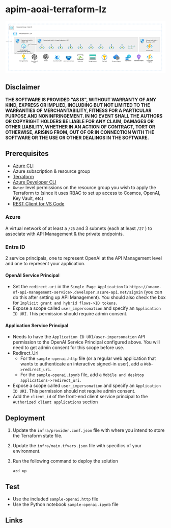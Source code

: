 # apim-aoai-terraform-lz

![architecture](./.img/architecture.png)

## Disclaimer

**THE SOFTWARE IS PROVIDED "AS IS", WITHOUT WARRANTY OF ANY KIND, EXPRESS OR IMPLIED, INCLUDING BUT NOT LIMITED TO THE WARRANTIES OF MERCHANTABILITY, FITNESS FOR A PARTICULAR PURPOSE AND NONINFRINGEMENT. IN NO EVENT SHALL THE AUTHORS OR COPYRIGHT HOLDERS BE LIABLE FOR ANY CLAIM, DAMAGES OR OTHER LIABILITY, WHETHER IN AN ACTION OF CONTRACT, TORT OR OTHERWISE, ARISING FROM, OUT OF OR IN CONNECTION WITH THE SOFTWARE OR THE USE OR OTHER DEALINGS IN THE SOFTWARE.**

## Prerequisites

- [Azure CLI](https://docs.microsoft.com/en-us/cli/azure/install-azure-cli)
- Azure subscription & resource group
- [Terraform](https://developer.hashicorp.com/terraform/install?product_intent=terraform#windows)
- [Azure Developer CLI](https://learn.microsoft.com/en-us/azure/developer/azure-developer-cli/install-azd?tabs=winget-windows%2Cbrew-mac%2Cscript-linux&pivots=os-windows)
- `Owner` level permissions on the resource group you wish to apply the Terraform to (since it uses RBAC to set up access to Cosmos, OpenAI, Key Vault, etc)
- [REST Client for VS Code](https://marketplace.visualstudio.com/items?itemName=humao.rest-client)

### Azure

A virtual network of at least a `/25` and 3 subnets (each at least `/27` ) to associate with API Management & the private endpoints.

### Entra ID

2 service principals, one to represent OpenAI at the API Management level and one to represent your application.

#### OpenAI Service Principal

- Set the `redirect-uri` in the `Single Page Application` to `https://<name-of-api-management-service>.developer.azure-api.net/signin` (you can do this after setting up API Management). You should also check the box for `Implicit grant and hybrid flows->ID tokens`.
- Expose a scope called `user_impersonation` and specify an `Application ID URI`. This permission should require admin consent.

#### Application Service Principal

- Needs to have the `Application ID URI/user-impersonation` API permission to the OpenAI Service Principal configured above. You will need to get admin consent for this scope before use.
- Redirect_Uri
    - For the `sample-openai.http` file (or a regular web application that wants to authenticate an interactive signed-in user), add a `Web->redirect_uri`.
    - For the `sample-openai.ipynb` file, add a `Mobile and desktop applications->redirect_uri`.
- Expose a scope called `user_impersonation` and specify an `Application ID URI`. This permission should not require admin consent.
- Add the `client_id` of the front-end client service principal to the `Authorized client applications` section

## Deployment

1. Update the `infra/provider.conf.json` file with where you intend to store the Terraform state file.
1. Update the `infra/main.tfvars.json` file with specifics of your environment.

1. Run the following command to deploy the solution

    ```shell
    azd up
    ```

## Test

- Use the included `sample-openai.http` file
- Use the Python notebook `sample-openai.ipynb` file

## Links
